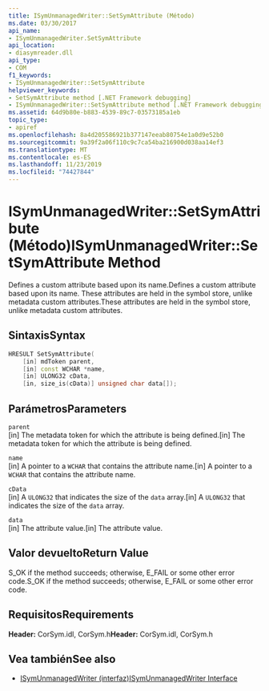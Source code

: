 ```yaml
---
title: ISymUnmanagedWriter::SetSymAttribute (Método)
ms.date: 03/30/2017
api_name:
- ISymUnmanagedWriter.SetSymAttribute
api_location:
- diasymreader.dll
api_type:
- COM
f1_keywords:
- ISymUnmanagedWriter::SetSymAttribute
helpviewer_keywords:
- SetSymAttribute method [.NET Framework debugging]
- ISymUnmanagedWriter::SetSymAttribute method [.NET Framework debugging]
ms.assetid: 64d9b80e-b883-4539-89c7-03573185a1eb
topic_type:
- apiref
ms.openlocfilehash: 8a4d205586921b377147eeab80754e1a0d9e52b0
ms.sourcegitcommit: 9a39f2a06f110c9c7ca54ba216900d038aa14ef3
ms.translationtype: MT
ms.contentlocale: es-ES
ms.lasthandoff: 11/23/2019
ms.locfileid: "74427844"
---
```

# <a name="isymunmanagedwritersetsymattribute-method"></a><span data-ttu-id="0e17c-102">ISymUnmanagedWriter::SetSymAttribute (Método)</span><span class="sxs-lookup"><span data-stu-id="0e17c-102">ISymUnmanagedWriter::SetSymAttribute Method</span></span>
<span data-ttu-id="0e17c-103">Defines a custom attribute based upon its name.</span><span class="sxs-lookup"><span data-stu-id="0e17c-103">Defines a custom attribute based upon its name.</span></span> <span data-ttu-id="0e17c-104">These attributes are held in the symbol store, unlike metadata custom attributes.</span><span class="sxs-lookup"><span data-stu-id="0e17c-104">These attributes are held in the symbol store, unlike metadata custom attributes.</span></span>  
  
## <a name="syntax"></a><span data-ttu-id="0e17c-105">Sintaxis</span><span class="sxs-lookup"><span data-stu-id="0e17c-105">Syntax</span></span>  
  
```cpp  
HRESULT SetSymAttribute(  
    [in] mdToken parent,  
    [in] const WCHAR *name,  
    [in] ULONG32 cData,  
    [in, size_is(cData)] unsigned char data[]);  
```  
  
## <a name="parameters"></a><span data-ttu-id="0e17c-106">Parámetros</span><span class="sxs-lookup"><span data-stu-id="0e17c-106">Parameters</span></span>  
 `parent`  
 <span data-ttu-id="0e17c-107">[in] The metadata token for which the attribute is being defined.</span><span class="sxs-lookup"><span data-stu-id="0e17c-107">[in] The metadata token for which the attribute is being defined.</span></span>  
  
 `name`  
 <span data-ttu-id="0e17c-108">[in] A pointer to a `WCHAR` that contains the attribute name.</span><span class="sxs-lookup"><span data-stu-id="0e17c-108">[in] A pointer to a `WCHAR` that contains the attribute name.</span></span>  
  
 `cData`  
 <span data-ttu-id="0e17c-109">[in] A `ULONG32` that indicates the size of the `data` array.</span><span class="sxs-lookup"><span data-stu-id="0e17c-109">[in] A `ULONG32` that indicates the size of the `data` array.</span></span>  
  
 `data`  
 <span data-ttu-id="0e17c-110">[in] The attribute value.</span><span class="sxs-lookup"><span data-stu-id="0e17c-110">[in] The attribute value.</span></span>  
  
## <a name="return-value"></a><span data-ttu-id="0e17c-111">Valor devuelto</span><span class="sxs-lookup"><span data-stu-id="0e17c-111">Return Value</span></span>  
 <span data-ttu-id="0e17c-112">S_OK if the method succeeds; otherwise, E_FAIL or some other error code.</span><span class="sxs-lookup"><span data-stu-id="0e17c-112">S_OK if the method succeeds; otherwise, E_FAIL or some other error code.</span></span>  
  
## <a name="requirements"></a><span data-ttu-id="0e17c-113">Requisitos</span><span class="sxs-lookup"><span data-stu-id="0e17c-113">Requirements</span></span>  
 <span data-ttu-id="0e17c-114">**Header:** CorSym.idl, CorSym.h</span><span class="sxs-lookup"><span data-stu-id="0e17c-114">**Header:** CorSym.idl, CorSym.h</span></span>  
  
## <a name="see-also"></a><span data-ttu-id="0e17c-115">Vea también</span><span class="sxs-lookup"><span data-stu-id="0e17c-115">See also</span></span>

- [<span data-ttu-id="0e17c-116">ISymUnmanagedWriter (interfaz)</span><span class="sxs-lookup"><span data-stu-id="0e17c-116">ISymUnmanagedWriter Interface</span></span>](../../../../docs/framework/unmanaged-api/diagnostics/isymunmanagedwriter-interface.md)
